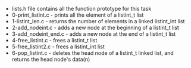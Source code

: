 * lists.h file contains all the function prototype for this task
* 0-print_listint.c - prints all the element of a listint_t list
* 1-listint_len.c - returns the number of elements in a linked listint_int list
* 2-add_nodeint.c - adds a new node at the beginning of a listint_t list
* 3-add_nodeint_end.c - adds a new node at the end of a listint_t list
* 4-free_listint.c - frees a listint_t list
* 5-free_listint2.c - frees a listint_int list
* 6-pop_listint.c - deletes the head node of a listint_t linked list, and returns the head node's data(n)

